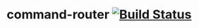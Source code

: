 
# command-router [![Build Status](https://travis-ci.org/jxson/command-router.png?branch=master)](https://travis-ci.org/jxson/command-router)
